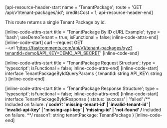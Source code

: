 [api-resource-header-start name = 'TenantPackage'; route = 'GET /api/v1/tenant-packages/:id'; creditsCost = 1; api-resource-header-end]

This route returns a single Tenant Package by id.

[inline-code-attrs-start title = 'TenantPackage By ID cURL Example'; type = 'bash'; useDemoTenant = true; isFunctional = false; inline-code-attrs-end]
[inline-code-start]
curl --request GET \
  --url 'https://fastcomments.com/api/v1/tenant-packages/xyz?tenantId=demo&API_KEY=DEMO_API_SECRET'
[inline-code-end]

[inline-code-attrs-start title = 'TenantPackage Request Structure'; type = 'typescript'; isFunctional = false; inline-code-attrs-end]
[inline-code-start]
interface TenantPackageByIdQueryParams {
    tenantId: string
    API_KEY: string
}
[inline-code-end]

[inline-code-attrs-start title = 'TenantPackage Response Structure'; type = 'typescript'; isFunctional = false; inline-code-attrs-end]
[inline-code-start]
interface TenantPackageByIdResponse {
    status: 'success' | 'failed'
    /** Included on failure. **/
    code?: 'missing-tenant-id' | 'invalid-tenant-id' | 'invalid-api-key' | 'missing-api-key' | 'missing-id' | 'not-found'
    /** Included on failure. **/
    reason?: string
    tenantPackage: TenantPackage
}
[inline-code-end]
